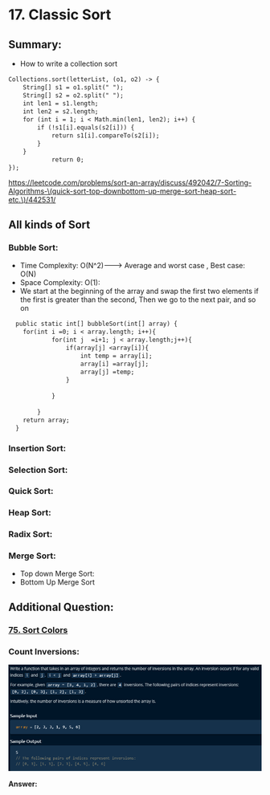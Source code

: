 # 17. Classic Sort

## Summary:

* How to write a collection sort 

```text
Collections.sort(letterList, (o1, o2) -> {
    String[] s1 = o1.split(" ");
    String[] s2 = o2.split(" ");
    int len1 = s1.length;
    int len2 = s2.length;
    for (int i = 1; i < Math.min(len1, len2); i++) {
        if (!s1[i].equals(s2[i])) {
            return s1[i].compareTo(s2[i]);
        }
    }
            return 0;
});
```

https://leetcode.com/problems/sort-an-array/discuss/492042/7-Sorting-Algorithms-\(quick-sort-top-downbottom-up-merge-sort-heap-sort-etc.\)/442531/

## All kinds of Sort

### Bubble Sort:

* Time Complexity:  O\(N^2\)---&gt; Average and worst case  , Best case: O\(N\)
* Space Complexity: O\(1\):
* We start at the beginning of the array and swap the first two elements if the first is greater than the second, Then we go to the next pair, and so on

```text
  public static int[] bubbleSort(int[] array) {
    for(int i =0; i < array.length; i++){
			for(int j  =i+1; j < array.length;j++){
				if(array[j] <array[i]){
					int temp = array[i];
					array[i] =array[j];
					array[j] =temp;
				}
				
			}
			
		}
    return array;
  }
```

### Insertion Sort:

### Selection Sort:

### Quick Sort:

### Heap Sort:

### Radix Sort:



### Merge Sort:

* Top down Merge Sort:
* Bottom Up Merge Sort



## Additional Question:

### [75. Sort Colors](https://leetcode.com/problems/sort-colors/)

### Count Inversions:

![](../.gitbook/assets/image%20%2843%29.png)

**Answer:**

### 

### 








